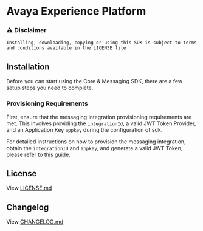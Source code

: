 # Avaya Experience Platform 

### :warning: Disclaimer

    Installing, downloading, copying or using this SDK is subject to terms and conditions available in the LICENSE file
## Installation

Before you can start using the Core & Messaging SDK, there are a few setup steps you need to complete.

### Provisioning Requirements

First, ensure that the messaging integration provisioning requirements are met. This involves providing the `integrationId`, a valid JWT Token Provider, and an Application Key `appkey` during the configuration of sdk. 

For detailed instructions on how to provision the messaging integration, obtain the `integrationId` and `appkey`, and generate a valid JWT Token, please refer to [this guide](https://developers.avayacloud.com/avaya-experience-platform/docs/digital-channel-chat-sdk-provisioning).

## License

View [LICENSE.md](./LICENSE)


## Changelog

View [CHANGELOG.md](./CHANGELOG.md)